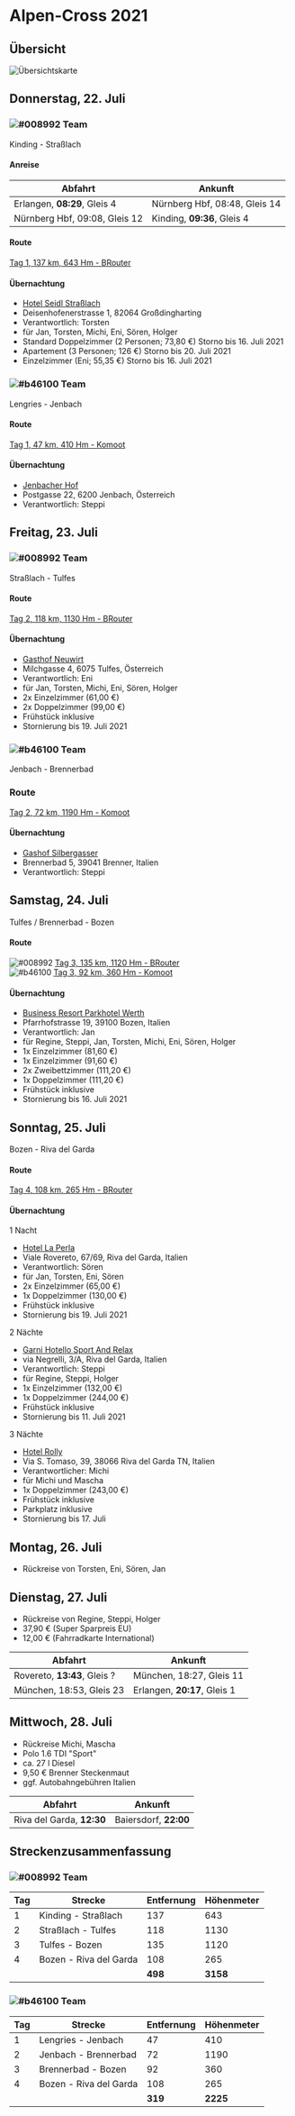 # Alpen-Cross 2021

## Übersicht

![Übersichtskarte](alpenx-2021-gesamt.jpg)

## Donnerstag, 22. Juli

### ![#008992](https://via.placeholder.com/15/008992/000000?text=+) Team

Kinding - Straßlach

#### Anreise

| Abfahrt | Ankunft |
| ------- | ------- |
| Erlangen, **08:29**, Gleis 4 | Nürnberg Hbf, 08:48, Gleis 14 |
| Nürnberg Hbf, 09:08, Gleis 12 | Kinding, **09:36**, Gleis 4 |

#### Route

[Tag 1, 137 km, 643 Hm - BRouter](http://brouter.de/brouter-web/#map=9/48.4895/12.5491/osm-mapnik-german_style&lonlats=11.375967,48.993101;11.414881,48.821897;11.427026,48.806382;11.50805,48.536187;11.576929,48.351373;11.642933,48.244204;11.625091,48.194086;11.609631,48.163765;11.595876,48.146629;11.588119,48.132541;11.559774,48.107402;11.551523,48.090752;11.514208,48.004855&profile=fastbike-lowtraffic)

#### Übernachtung

- [Hotel Seidl Straßlach](https://www.seidl-gastro.de/)
- Deisenhofenerstrasse 1, 82064 Großdingharting
- Verantwortlich: Torsten
- für Jan, Torsten, Michi, Eni, Sören, Holger
- Standard Doppelzimmer (2 Personen; 73,80 €) Storno bis 16. Juli 2021
- Apartement (3 Personen; 126 €) Storno bis 20. Juli 2021
- Einzelzimmer (Eni; 55,35 €) Storno bis 16. Juli 2021

### ![#b46100](https://via.placeholder.com/15/b46100/000000?text=+) Team

Lengries - Jenbach

#### Route

[Tag 1, 47 km, 410 Hm - Komoot](https://www.komoot.de/plan/tour/d08AteLTwCwmi0=FzpsBjB-655L6ca64A==/@47.5369059,11.6613007,11z)

#### Übernachtung

- [Jenbacher Hof](https://www.jenbacherhof.at/de/Home)
- Postgasse 22, 6200 Jenbach, Österreich
- Verantwortlich: Steppi

## Freitag, 23. Juli

### ![#008992](https://via.placeholder.com/15/008992/000000?text=+) Team

Straßlach - Tulfes

#### Route

[Tag 2, 118 km, 1130 Hm - BRouter](http://brouter.de/brouter-web/#map=9/47.5320/11.4944/osm-mapnik-german_style&lonlats=11.514015,48.004395;11.706448,47.532197;11.705589,47.506853;11.714516,47.460519;11.744084,47.374262;11.577916,47.301541;11.530269,47.256944&profile=fastbike-lowtraffic)

#### Übernachtung

- [Gasthof Neuwirt](http://www.neuwirt-tulfes.at/)
- Milchgasse 4, 6075 Tulfes, Österreich
- Verantwortlich: Eni
- für Jan, Torsten, Michi, Eni, Sören, Holger
- 2x Einzelzimmer (61,00 €)
- 2x Doppelzimmer (99,00 €)
- Frühstück inklusive
- Stornierung bis 19. Juli 2021

### ![#b46100](https://via.placeholder.com/15/b46100/000000?text=+) Team

Jenbach - Brennerbad

### Route

[Tag 2, 72 km, 1190 Hm - Komoot](https://www.komoot.de/plan/tour/d08AtMpmgCzohs=F0psE6ca68ugVZrvvFTtzAA=/@47.1761786,11.7333984,10z)

#### Übernachtung

- [Gashof Silbergasser](https://silbergasser.it/)
- Brennerbad 5, 39041 Brenner, Italien
- Verantwortlich: Steppi

## Samstag, 24. Juli

Tulfes / Brennerbad - Bozen

#### Route

![#008992](https://via.placeholder.com/15/008992/000000?text=+) [Tag 3, 135 km, 1120 Hm - BRouter](http://brouter.de/brouter-web/#map=10/46.8717/11.2871/osm-mapnik-german_style&lonlats=11.530167,47.256911;11.450307,46.950892;11.444664,46.937649;11.640369,46.686962;11.623503,46.680912;11.578496,46.644722;11.569462,46.642104;11.567037,46.641021;11.566029,46.638771;11.551716,46.63052;11.5238,46.582742;11.490004,46.526066;11.451895,46.499602;11.400992,46.492823;11.384314,46.494611;11.333993,46.465508&profile=fastbike-lowtraffic)  
![#b46100](https://via.placeholder.com/15/b46100/000000?text=+) [Tag 3, 92 km, 360 Hm - Komoot](https://www.komoot.de/plan/tour/d08AszYlQCvQnA=Fzp4EGKnbmlrvyClNtu0wjA=/@46.7266831,11.4697266,10z)

#### Übernachtung

- [Business Resort Parkhotel Werth](http://www.hotelwerth.com/de/)
- Pfarrhofstrasse 19, 39100 Bozen, Italien
- Verantwortlich: Jan
- für Regine, Steppi, Jan, Torsten, Michi, Eni, Sören, Holger
- 1x Einzelzimmer (81,60 €)
- 1x Einzelzimmer (91,60 €)
- 2x Zweibettzimmer (111,20 €)
- 1x Doppelzimmer (111,20 €)
- Frühstück inklusive
- Stornierung bis 16. Juli 2021

## Sonntag, 25. Juli

Bozen - Riva del Garda

#### Route

[Tag 4, 108 km, 265 Hm - BRouter](http://brouter.de/brouter-web/#map=10/46.1551/11.1209/osm-mapnik-german_style&lonlats=11.333953,46.465481;11.334565,46.444304;11.314802,46.412092;11.208125,46.245104;11.152174,46.224638;11.136703,46.202644;11.114666,46.183708;11.101727,46.15968;11.075678,46.142768;11.078382,46.132988;11.086535,46.129232;11.086085,46.116354;11.111362,46.051283;11.122327,46.012299;11.122842,46.001964;11.103959,45.950299;11.051774,45.921586;11.016326,45.890306;11.008666,45.866853;10.994364,45.851873;10.875156,45.871545;10.842025,45.886483&profile=fastbike-lowtraffic)

#### Übernachtung

1 Nacht
- [Hotel La Perla](http://www.hotellaperla.com/de)
- Viale Rovereto, 67/69, Riva del Garda, Italien
- Verantwortlich: Sören
- für Jan, Torsten, Eni, Sören
- 2x Einzelzimmer (65,00 €)
- 1x Doppelzimmer (130,00 €)
- Frühstück inklusive
- Stornierung bis 19. Juli 2021

2 Nächte
- [Garni Hotello Sport And Relax ](https://www.garnihotello.it/?lang=de)
- via Negrelli, 3/A, Riva del Garda, Italien
- Verantwortlich: Steppi
- für Regine, Steppi, Holger
- 1x Einzelzimmer (132,00 €)
- 1x Doppelzimmer (244,00 €)
- Frühstück inklusive
- Stornierung bis 11. Juli 2021

3 Nächte
- [Hotel Rolly](https://www.albergorolly.it/)
- Via S. Tomaso, 39, 38066 Riva del Garda TN, Italien
- Verantwortlicher: Michi
- für Michi und Mascha
- 1x Doppelzimmer (243,00 €)
- Frühstück inklusive
- Parkplatz inklusive
- Stornierung bis 17. Juli

## Montag, 26. Juli

- Rückreise von Torsten, Eni, Sören, Jan

## Dienstag, 27. Juli

- Rückreise von Regine, Steppi, Holger
- 37,90 € (Super Sparpreis EU)
- 12,00 € (Fahrradkarte International)

| Abfahrt | Ankunft |
| ------- | ------- |
| Rovereto, **13:43**, Gleis ? | München, 18:27, Gleis 11 |
| München, 18:53, Gleis 23 | Erlangen, **20:17**, Gleis 1 |

## Mittwoch, 28. Juli

- Rückreise Michi, Mascha
- Polo 1.6 TDI "Sport"
- ca. 27 l Diesel
- 9,50 € Brenner Steckenmaut
- ggf. Autobahngebühren Italien

| Abfahrt | Ankunft |
| ------- | ------- |
| Riva del Garda, **12:30** | Baiersdorf, **22:00** |

## Streckenzusammenfassung

### ![#008992](https://via.placeholder.com/15/008992/000000?text=+) Team

| Tag | Strecke | Entfernung | Höhenmeter |
| --- | ------- | ---------- | ---------- |
| 1 | Kinding - Straßlach      | 137 | 643  |
| 2 | Straßlach - Tulfes       | 118 | 1130 |
| 3 | Tulfes - Bozen           | 135 | 1120 |
| 4 | Bozen - Riva del Garda   | 108 | 265  |
|   |                       | **498** | **3158** |

### ![#b46100](https://via.placeholder.com/15/b46100/000000?text=+) Team

| Tag | Strecke | Entfernung | Höhenmeter |
| --- | ------- | ---------- | ---------- |
| 1 | Lengries - Jenbach       | 47  | 410  |
| 2 | Jenbach - Brennerbad     | 72  | 1190 |
| 3 | Brennerbad - Bozen       | 92  | 360  |
| 4 | Bozen - Riva del Garda   | 108 | 265  |
|   |                       | **319** | **2225** |

